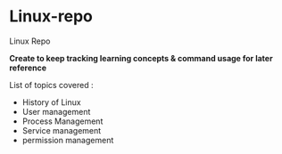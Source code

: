 # Linux-repo
Linux Repo

**Create to keep tracking learning concepts & command usage for later reference**


List of topics covered :
* History of Linux
* User management
* Process Management
* Service management
* permission management
